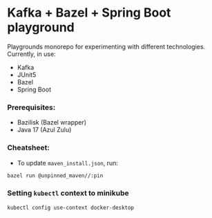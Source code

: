 # Kafka + Bazel + Spring Boot playground

Playgrounds monorepo for experimenting with different technologies.
Currently, in use:
- Kafka
- JUnit5
- Bazel
- Spring Boot

### Prerequisites:
- Bazilisk (Bazel wrapper)
- Java 17 (Azul Zulu)

### Cheatsheet:

- To update `maven_install.json`, run:
```bash
bazel run @unpinned_maven//:pin
```

### Setting `kubectl` context to minikube
```bash
kubectl config use-context docker-desktop
```
